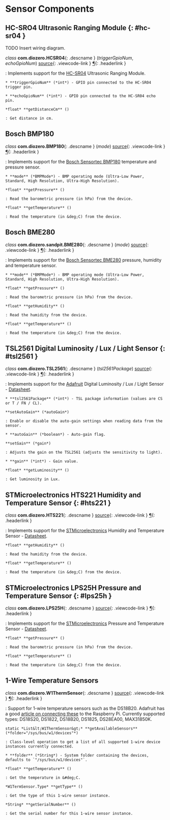 # Sensor Components

## HC-SRO4 Ultrasonic Ranging Module {: #hc-sr04 }

TODO Insert wiring diagram.

*class* **com.diozero.HCSR04**{: .descname } (*triggerGpioNum*, *echoGpioNum*) [source](https://github.com/mattjlewis/diozero/blob/master/diozero-core/src/main/java/com/diozero/HCSR04.java){: .viewcode-link } [&para;](SensorComponents.md#hc-sr04 "Permalink to this definition"){: .headerlink }

: Implements support for the [HC-SR04](http://www.micropik.com/PDF/HCSR04.pdf) Ultrasonic Ranging Module.
    
    * **triggerGpioNum** (*int*) - GPIO pin connected to the HC-SR04 trigger pin.
    
    * **echoGpioNum** (*int*) - GPIO pin connected to the HC-SR04 echo pin.

    *float* **getDistanceCm** ()

    : Get distance in cm.


## Bosch BMP180

*class* **com.diozero.BMP180**{: .descname } (*mode*) [source](https://github.com/mattjlewis/diozero/blob/master/diozero-core/src/main/java/com/diozero/BMP180.java){: .viewcode-link } [&para;](SensorComponents.md#bosch-bmp180 "Permalink to this definition"){: .headerlink }

: Implements support for the [Bosch Sensortec BMP180](http://www.bosch-sensortec.com/bst/products/all_products/bmp180) temperature and pressure sensor.
    
    * **mode** (*BMPMode*) - BMP operating mode (Ultra-Low Power, Standard, High Resolution, Ultra-High Resolution).

    *float* **getPressure** ()

    : Read the barometric pressure (in hPa) from the device.

    *float* **getTemperature** ()

    : Read the temperature (in &deg;C) from the device.


## Bosch BME280

*class* **com.diozero.sandpit.BME280**{: .descname } (*mode*) [source](https://github.com/mattjlewis/diozero/blob/master/diozero-core/src/main/java/com/diozero/BME280.java){: .viewcode-link } [&para;](SensorComponents.md#bosch-bme280 "Permalink to this definition"){: .headerlink }

: Implements support for the [Bosch Sensortec BME280](http://www.bosch-sensortec.com/bst/products/all_products/bme280) pressure, humidity and temperature sensor.
    
    * **mode** (*BMPMode*) - BMP operating mode (Ultra-Low Power, Standard, High Resolution, Ultra-High Resolution).

    *float* **getPressure** ()

    : Read the barometric pressure (in hPa) from the device.

    *float* **getHumidity** ()

    : Read the humidity from the device.

    *float* **getTemperature** ()

    : Read the temperature (in &deg;C) from the device.


## TSL2561 Digital Luminosity / Lux / Light Sensor {: #tsl2561 }

*class* **com.diozero.TSL2561**{: .descname } (*tsl2561Package*) [source](https://github.com/mattjlewis/diozero/blob/master/diozero-core/src/main/java/com/diozero/TSL2561.java){: .viewcode-link } [&para;](SensorComponents.md#tsl2561 "Permalink to this definition"){: .headerlink }

: Implements support for the [Adafruit](https://www.adafruit.com/products/439) Digital Luminosity / Lux / Light Sensor - [Datasheet](https://www.adafruit.com/datasheets/TSL2561.pdf).
    
    * **tsl2561Package** (*int*) - TSL package information (values are CS or T / FN / CL).

    **setAutoGain** (*autoGain*)

    : Enable or disable the auto-gain settings when reading data from the sensor.
    
    * **autoGain** (*boolean*) - Auto-gain flag.

    **setGain** (*gain*)

    : Adjusts the gain on the TSL2561 (adjusts the sensitivity to light).
    
    * **gain** (*int*) - Gain value.

    *float* **getLuminosity** ()

    : Get luminosity in Lux.


##  STMicroelectronics HTS221 Humidity and Temperature Sensor {: #hts221 }

*class* **com.diozero.HTS221**{: .descname } [source](https://github.com/mattjlewis/diozero/blob/master/diozero-core/src/main/java/com/diozero/HTS221.java){: .viewcode-link } [&para;](SensorComponents.md#hts221 "Permalink to this definition"){: .headerlink }

: Implements support for the [STMicroelectronics]() Humidity and Temperature Sensor - [Datasheet](http://www2.st.com/content/ccc/resource/technical/document/datasheet/4d/9a/9c/ad/25/07/42/34/DM00116291.pdf/files/DM00116291.pdf/jcr:content/translations/en.DM00116291.pdf).

    *float* **getHumidity** ()

    : Read the humidity from the device.

    *float* **getTemperature** ()

    : Read the temperature (in &deg;C) from the device.


##  STMicroelectronics LPS25H Pressure and Temperature Sensor {: #lps25h }

*class* **com.diozero.LPS25H**{: .descname } [source](https://github.com/mattjlewis/diozero/blob/master/diozero-core/src/main/java/com/diozero/LPS25H.java){: .viewcode-link } [&para;](SensorComponents.md#lps25H "Permalink to this definition"){: .headerlink }

: Implements support for the [STMicroelectronics]() Pressure and Temperature Sensor - [Datasheet](http://www2.st.com/content/ccc/resource/technical/document/datasheet/58/d2/33/a4/42/89/42/0b/DM00066332.pdf/files/DM00066332.pdf/jcr:content/translations/en.DM00066332.pdf).

    *float* **getPressure** ()

    : Read the barometric pressure (in hPa) from the device.

    *float* **getTemperature** ()

    : Read the temperature (in &deg;C) from the device.


## 1-Wire Temperature Sensors

*class* **com.diozero.W1ThermSensor**{: .descname } [source](https://github.com/mattjlewis/diozero/blob/master/diozero-core/src/main/java/com/diozero/W1ThermSensor.java){: .viewcode-link } [&para;](SensorComponents.md#1-wire-temperature-sensors "Permalink to this definition"){: .headerlink }

: Support for 1-wire temperature sensors such as the DS18B20. Adafruit has a good [article on connecting these](https://learn.adafruit.com/adafruits-raspberry-pi-lesson-11-ds18b20-temperature-sensing?view=all) to the Raspberry Pi. Currently supported types: DS18S20, DS1822, DS18B20, DS1825, DS28EA00, MAX31850K.

    static *List&lt;W1ThermSensor&gt;* **getAvailableSensors** (*folder="/sys/bus/w1/devices"*)
    
    : Class-level operation to get a list of all supported 1-wire device instances currently connected.
    
    * **folder** (*String*) - System folder containing the devices, defaults to `"/sys/bus/w1/devices"`.
    
    *float* **getTemperature** ()
    
    : Get the temperature in &#deg;C.
    
    *W1TermSensor.Type* **getType** ()
    
    : Get the type of this 1-wire sensor instance.
    
    *String* **getSerialNumber** ()
    
    : Get the serial number for this 1-wire sensor instance.
